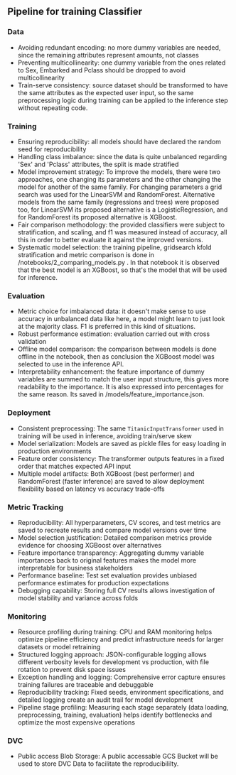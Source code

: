 ## Pipeline for training Classifier

### Data
- Avoiding redundant encoding: no more dummy variables are needed, since the remaining attributes represent amounts, not classes
- Preventing multicollinearity: one dummy variable from the ones related to Sex, Embarked and Pclass should be dropped to avoid multicollinearity
- Train-serve consistency: source dataset should be transformed to have the same attributes as the expected user input, so the same preprocessing logic during training can be applied to the inference step without repeating code.

### Training
- Ensuring reproducibility: all models should have declared the random seed for reproducibility
- Handling class imbalance: since the data is quite unbalanced regarding 'Sex' and 'Pclass' attributes, the split is made stratified
- Model improvement strategy: To improve the models, there were two approaches, one changing its parameters and the other changing the model for another of the same family. For changing parameters a grid search was used for the LinearSVM and RandomForest. Alternative models from the same family (regressions and trees) were proposed too, for LinearSVM its proposed alternative is a LogisticRegression, and for RandomForest its proposed alternative is XGBoost.
- Fair comparison methodology: the provided classifiers were subject to stratification, and scaling, and f1 was measured instead of accuracy, all this in order to better evaluate it against the improved versions.
- Systematic model selection: the training pipeline, gridsearch kfold stratification and metric comparison is done in /notebooks/2_comparing_models.py . In that notebook it is observed that the best model is an XGBoost, so that's the model that will be used for inference.

### Evaluation
- Metric choice for imbalanced data: it doesn't make sense to use accuracy in unbalanced data like here, a model might learn to just look at the majority class. F1 is preferred in this kind of situations.
- Robust performance estimation: evaluation carried out with cross validation
- Offline model comparison: the comparison between models is done offline in the notebook, then as conclusion the XGBoost model was selected to use in the inference API.
- Interpretability enhancement: the feature importance of dummy variables are summed to match the user input structure, this gives more readability to the importance. It is also expressed into percentages for the same reason. Its saved in /models/feature_importance.json.

### Deployment
- Consistent preprocessing: The same `TitanicInputTransformer` used in training will be used in inference, avoiding train/serve skew
- Model serialization: Models are saved as pickle files for easy loading in production environments
- Feature order consistency: The transformer outputs features in a fixed order that matches expected API input
- Multiple model artifacts: Both XGBoost (best performer) and RandomForest (faster inference) are saved to allow deployment flexibility based on latency vs accuracy trade-offs

### Metric Tracking
- Reproducibility: All hyperparameters, CV scores, and test metrics are saved to recreate results and compare model versions over time
- Model selection justification: Detailed comparison metrics provide evidence for choosing XGBoost over alternatives
- Feature importance transparency: Aggregating dummy variable importances back to original features makes the model more interpretable for business stakeholders
- Performance baseline: Test set evaluation provides unbiased performance estimates for production expectations
- Debugging capability: Storing full CV results allows investigation of model stability and variance across folds

### Monitoring
- Resource profiling during training: CPU and RAM monitoring helps optimize pipeline efficiency and predict infrastructure needs for larger datasets or model retraining
- Structured logging approach: JSON-configurable logging allows different verbosity levels for development vs production, with file rotation to prevent disk space issues
- Exception handling and logging: Comprehensive error capture ensures training failures are traceable and debuggable
- Reproducibility tracking: Fixed seeds, environment specifications, and detailed logging create an audit trail for model development
- Pipeline stage profiling: Measuring each stage separately (data loading, preprocessing, training, evaluation) helps identify bottlenecks and optimize the most expensive operations

### DVC
- Public access Blob Storage: A public accessable GCS Bucket will be used to store DVC Data to facilitate the reproducibililty.


